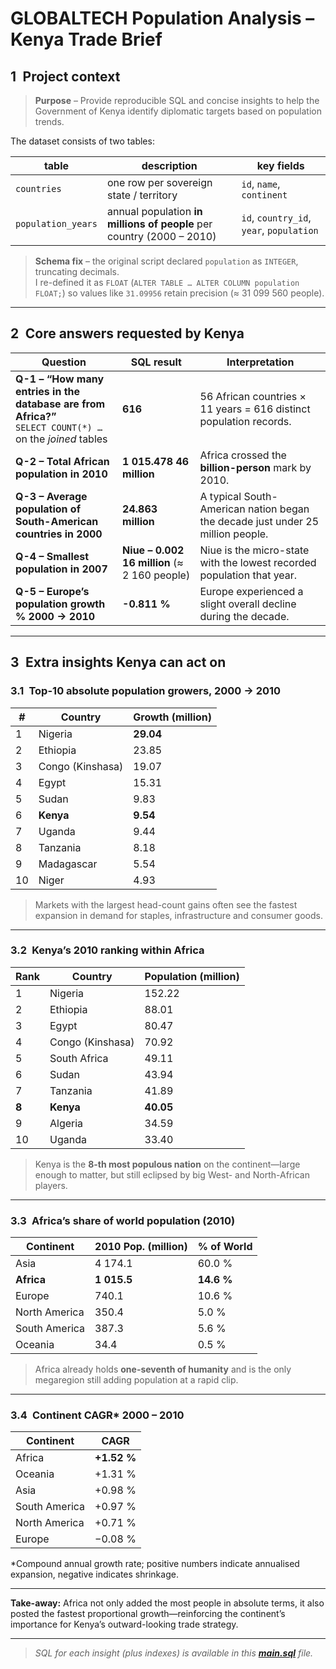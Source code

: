 # GLOBALTECH Population Analysis – Kenya Trade Brief


## 1 Project context

>**Purpose** – Provide reproducible SQL and concise insights to help the Government of Kenya identify diplomatic targets based on population trends.

The dataset consists of two tables:

| table | description | key fields |
|-------|-------------|------------|
| `countries` | one row per sovereign state / territory | `id`, `name`, `continent` |
| `population_years` | annual population **in millions of people** per country (2000 – 2010) | `id`, `country_id`, `year`, `population` |

> **Schema fix** – the original script declared `population` as `INTEGER`, truncating decimals.  
> I re-defined it as `FLOAT` (`ALTER TABLE … ALTER COLUMN population FLOAT;`) so values like `31.09956` retain precision (≈ 31 099 560 people).

---

## 2 Core answers requested by Kenya

| Question | SQL result | Interpretation |
|----------|------------|----------------|
| **Q-1 – “How many entries in the database are from Africa?”**<br>`SELECT COUNT(*) …` on the _joined_ tables | **616** | 56 African countries × 11 years = 616 distinct population records. |
| **Q-2 – Total African population in 2010** | **1 015.478 46 million** | Africa crossed the **billion-person** mark by 2010. |
| **Q-3 – Average population of South-American countries in 2000** | **24.863 million** | A typical South-American nation began the decade just under 25 million people. |
| **Q-4 – Smallest population in 2007** | **Niue – 0.002 16 million** (≈ 2 160 people) | Niue is the micro-state with the lowest recorded population that year. |
| **Q-5 – Europe’s population growth % 2000 → 2010** | **-0.811 %** | Europe experienced a slight overall decline during the decade. |
---

## 3 Extra insights Kenya can act on

### 3.1 Top-10 absolute population growers, 2000 → 2010

| # | Country            | Growth (million) |
|---|--------------------|------------------|
| 1 | Nigeria            | **29.04** |
| 2 | Ethiopia           | 23.85 |
| 3 | Congo (Kinshasa)   | 19.07 |
| 4 | Egypt              | 15.31 |
| 5 | Sudan              | 9.83 |
| 6 | **Kenya**          | **9.54** |
| 7 | Uganda             | 9.44 |
| 8 | Tanzania           | 8.18 |
| 9 | Madagascar         | 5.54 |
|10 | Niger              | 4.93 |

> Markets with the largest head-count gains often see the fastest expansion in demand for staples, infrastructure and consumer goods.

---

### 3.2 Kenya’s 2010 ranking within Africa

| Rank | Country            | Population&nbsp;(million) |
|------|--------------------|---------------------------|
| 1 | Nigeria            | 152.22 |
| 2 | Ethiopia           | 88.01 |
| 3 | Egypt              | 80.47 |
| 4 | Congo (Kinshasa)   | 70.92 |
| 5 | South Africa       | 49.11 |
| 6 | Sudan              | 43.94 |
| 7 | Tanzania           | 41.89 |
| **8** | **Kenya**          | **40.05** |
| 9 | Algeria            | 34.59 |
|10 | Uganda             | 33.40 |

> Kenya is the **8-th most populous nation** on the continent—large enough to matter, but still eclipsed by big West- and North-African players.

---

### 3.3 Africa’s share of world population (2010)

| Continent      | 2010 Pop.&nbsp;(million) | % of World |
|----------------|--------------------------|------------|
| Asia           | 4 174.1 | 60.0 % |
| **Africa**     | **1 015.5** | **14.6 %** |
| Europe         | 740.1 | 10.6 % |
| North America  | 350.4 | 5.0 % |
| South America  | 387.3 | 5.6 % |
| Oceania        | 34.4  | 0.5 % |

> Africa already holds **one-seventh of humanity** and is the only megaregion still adding population at a rapid clip.

---

### 3.4 Continent CAGR\* 2000 – 2010  

| Continent | CAGR |
|-----------|------|
| Africa    | **+1.52 %** |
| Oceania   | +1.31 % |
| Asia      | +0.98 % |
| South America | +0.97 % |
| North America | +0.71 % |
| Europe    | −0.08 % |

\*Compound annual growth rate; positive numbers indicate annualised expansion, negative indicates shrinkage.

---

**Take-away:** Africa not only added the most people in absolute terms, it also posted the fastest proportional growth—reinforcing the continent’s importance for Kenya’s outward-looking trade strategy.

---

> _SQL for each insight (plus indexes) is available in this [**main.sql**](https://github.com/zaraanry/mini_project/blob/main/Global%20Population%20Analysis%20Project%20(SQL)/main.sql) file._